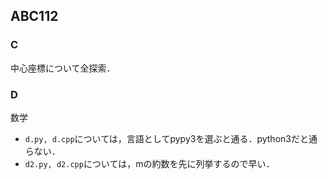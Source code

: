 ## ABC112

### C
中心座標について全探索．

### D
数学
* `d.py, d.cpp`については，言語としてpypy3を選ぶと通る．python3だと通らない．
* `d2.py, d2.cpp`については，mの約数を先に列挙するので早い．
